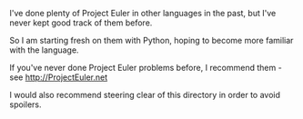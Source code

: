 I've done plenty of Project Euler in other languages in the past, but I've never kept good track of them before.

So I am starting fresh on them with Python, hoping to become more familiar with the language.

If you've never done Project Euler problems before, I recommend them - see http://ProjectEuler.net

I would also recommend steering clear of this directory in order to avoid spoilers.